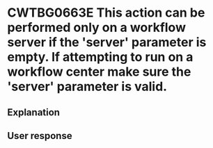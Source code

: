 # CWTBG0663E This action can be performed only on a workflow server if the 'server' parameter is empty. If attempting to run on a workflow center make sure the 'server' parameter is valid.

## Explanation

## User response